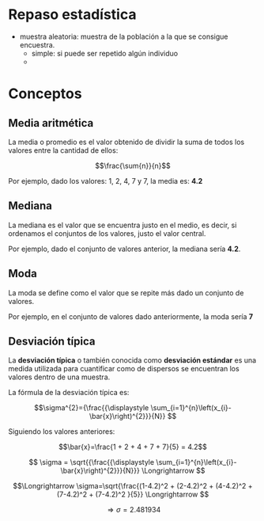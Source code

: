 # Repaso estadística
* muestra aleatoria: muestra de la población a la que se consigue encuestra. 
    * simple: si puede ser repetido algún individuo
    * 

# Conceptos
## Media aritmética
La media o promedio es el valor obtenido de dividir la suma de todos los valores entre la cantidad de ellos: 

$$\frac{\sum{n}}{n}$$

Por ejemplo, dado los valores: 1, 2, 4, 7 y 7, la media es: **4.2**

## Mediana 
La mediana es el valor que se encuentra justo en el medio, es decir, si ordenamos el conjuntos de los valores, justo el valor central.

Por ejemplo, dado el conjunto de valores anterior, la mediana sería **4.2**.

## Moda
La moda se define como el valor que se repite más dado un conjunto de valores.

Por ejemplo, en el conjunto de valores dado anteriormente, la moda sería **7**

## Desviación típica
La **desviación típica** o también conocida como **desviación estándar** es una medida utilizada para cuantificar como de dispersos se encuentran los valores dentro de una muestra. 

La fórmula de la desviación típica es: 

$$\sigma^{2}={\frac{{\displaystyle \sum_{i=1}^{n}\left(x_{i}-\bar{x}\right)^{2}}}{N}} $$ 

Siguiendo los valores anteriores: 

$$\bar{x}=\frac{1 + 2 + 4 + 7 + 7}{5} = 4.2$$

$$ \sigma = \sqrt{{\frac{{\displaystyle \sum_{i=1}^{n}\left(x_{i}-\bar{x}\right)^{2}}}{N}}} \Longrightarrow $$

$$\Longrightarrow \sigma=\sqrt{\frac{(1-4.2)^2 + (2-4.2)^2 + (4-4.2)^2 + (7-4.2)^2 + (7-4.2)^2 }{5}} \Longrightarrow $$

$$\Longrightarrow \sigma = 2.481934$$


